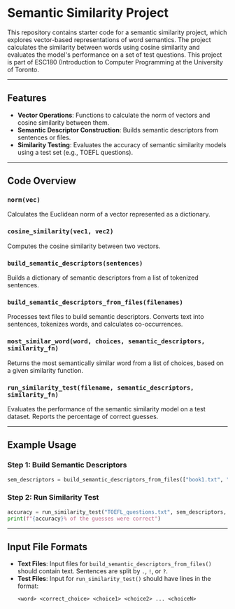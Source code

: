 # Semantic Similarity Project

This repository contains starter code for a semantic similarity project, which explores vector-based representations of word semantics. The project calculates the similarity between words using cosine similarity and evaluates the model's performance on a set of test questions. This project is part of ESC180 (Introduction to Computer Programming at the University of Toronto.

---

## Features

- **Vector Operations**: Functions to calculate the norm of vectors and cosine similarity between them.
- **Semantic Descriptor Construction**: Builds semantic descriptors from sentences or files.
- **Similarity Testing**: Evaluates the accuracy of semantic similarity models using a test set (e.g., TOEFL questions).

---

## Code Overview

### `norm(vec)`
Calculates the Euclidean norm of a vector represented as a dictionary.

### `cosine_similarity(vec1, vec2)`
Computes the cosine similarity between two vectors.

### `build_semantic_descriptors(sentences)`
Builds a dictionary of semantic descriptors from a list of tokenized sentences.

### `build_semantic_descriptors_from_files(filenames)`
Processes text files to build semantic descriptors. Converts text into sentences, tokenizes words, and calculates co-occurrences.

### `most_similar_word(word, choices, semantic_descriptors, similarity_fn)`
Returns the most semantically similar word from a list of choices, based on a given similarity function.

### `run_similarity_test(filename, semantic_descriptors, similarity_fn)`
Evaluates the performance of the semantic similarity model on a test dataset. Reports the percentage of correct guesses.

---

## Example Usage

### Step 1: Build Semantic Descriptors
```python
sem_descriptors = build_semantic_descriptors_from_files(["book1.txt", "book2.txt"])
```

### Step 2: Run Similarity Test
```python
accuracy = run_similarity_test("TOEFL_questions.txt", sem_descriptors, cosine_similarity)
print(f"{accuracy}% of the guesses were correct")
```

---

## Input File Formats

- **Text Files**: Input files for `build_semantic_descriptors_from_files()` should contain text. Sentences are split by `.`, `!`, or `?`.
- **Test Files**: Input for `run_similarity_test()` should have lines in the format:
  ```
  <word> <correct_choice> <choice1> <choice2> ... <choiceN>
  ```
